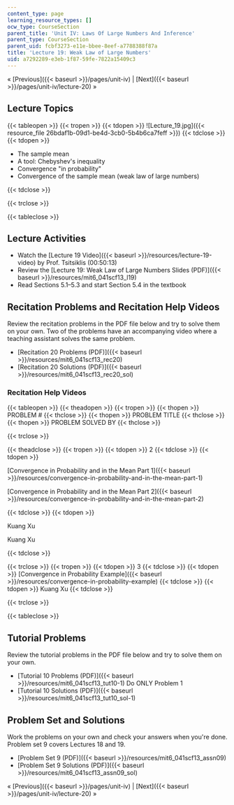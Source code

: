```yaml
---
content_type: page
learning_resource_types: []
ocw_type: CourseSection
parent_title: 'Unit IV: Laws Of Large Numbers And Inference'
parent_type: CourseSection
parent_uid: fcbf3273-e11e-bbee-8eef-a7788388f87a
title: 'Lecture 19: Weak Law of Large Numbers'
uid: a7292289-e3eb-1f87-59fe-7822a15409c3
---
```


« [Previous]({{< baseurl >}}/pages/unit-iv) | [Next]({{< baseurl >}}/pages/unit-iv/lecture-20) »

Lecture Topics
--------------

{{< tableopen >}}
{{< tropen >}}
{{< tdopen >}}
![Lecture_19.jpg]({{< resource_file 26bdaf1b-09d1-be4d-3cb0-5b4b6ca7feff >}})
{{< tdclose >}}
{{< tdopen >}}


*   The sample mean
*   A tool: Chebyshev's inequality
*   Convergence "in probability"
*   Convergence of the sample mean (weak law of large numbers)


{{< tdclose >}}

{{< trclose >}}

{{< tableclose >}}

Lecture Activities
------------------

*   Watch the [Lecture 19 Video]({{< baseurl >}}/resources/lecture-19-video) by Prof. Tsitsiklis (00:50:13)
*   Review the [Lecture 19: Weak Law of Large Numbers Slides (PDF)]({{< baseurl >}}/resources/mit6_041scf13_l19)
*   Read Sections 5.1–5.3 and start Section 5.4 in the textbook

Recitation Problems and Recitation Help Videos
----------------------------------------------

Review the recitation problems in the PDF file below and try to solve them on your own. Two of the problems have an accompanying video where a teaching assistant solves the same problem.

*   [Recitation 20 Problems (PDF)]({{< baseurl >}}/resources/mit6_041scf13_rec20)
*   [Recitation 20 Solutions (PDF)]({{< baseurl >}}/resources/mit6_041scf13_rec20_sol)

### Recitation Help Videos

{{< tableopen >}}
{{< theadopen >}}
{{< tropen >}}
{{< thopen >}}
PROBLEM #
{{< thclose >}}
{{< thopen >}}
PROBLEM TITLE
{{< thclose >}}
{{< thopen >}}
PROBLEM SOLVED BY
{{< thclose >}}

{{< trclose >}}

{{< theadclose >}}
{{< tropen >}}
{{< tdopen >}}
2
{{< tdclose >}}
{{< tdopen >}}


[Convergence in Probability and in the Mean Part 1]({{< baseurl >}}/resources/convergence-in-probability-and-in-the-mean-part-1)

[Convergence in Probability and in the Mean Part 2]({{< baseurl >}}/resources/convergence-in-probability-and-in-the-mean-part-2)


{{< tdclose >}}
{{< tdopen >}}


Kuang Xu

Kuang Xu


{{< tdclose >}}

{{< trclose >}}
{{< tropen >}}
{{< tdopen >}}
3
{{< tdclose >}}
{{< tdopen >}}
[Convergence in Probability Example]({{< baseurl >}}/resources/convergence-in-probability-example)
{{< tdclose >}}
{{< tdopen >}}
Kuang Xu
{{< tdclose >}}

{{< trclose >}}

{{< tableclose >}}

Tutorial Problems
-----------------

Review the tutorial problems in the PDF file below and try to solve them on your own.

*   [Tutorial 10 Problems (PDF)]({{< baseurl >}}/resources/mit6_041scf13_tut10-1) Do ONLY Problem 1
*   [Tutorial 10 Solutions (PDF)]({{< baseurl >}}/resources/mit6_041scf13_tut10_sol-1)

Problem Set and Solutions
-------------------------

Work the problems on your own and check your answers when you're done. Problem set 9 covers Lectures 18 and 19.

*   [Problem Set 9 (PDF)]({{< baseurl >}}/resources/mit6_041scf13_assn09)
*   [Problem Set 9 Solutions (PDF)]({{< baseurl >}}/resources/mit6_041scf13_assn09_sol)

« [Previous]({{< baseurl >}}/pages/unit-iv) | [Next]({{< baseurl >}}/pages/unit-iv/lecture-20) »
